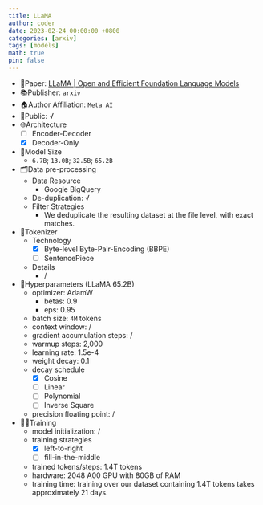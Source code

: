 ```yaml
---
title: LLaMA
author: coder
date: 2023-02-24 00:00:00 +0800
categories: [arxiv]
tags: [models]
math: true
pin: false
---
```


- 📙Paper: [LLaMA | Open and Efficient Foundation Language Models](https://scontent-hkg4-1.xx.fbcdn.net/v/t39.8562-6/333078981_693988129081760_4712707815225756708_n.pdf?_nc_cat=108&ccb=1-7&_nc_sid=ad8a9d&_nc_ohc=0JlbsRuMCfYAX-HjhO_&_nc_ht=scontent-hkg4-1.xx&oh=00_AfCZFUY-SKU9lIPxV3YUA1mYifxrlckjWb_HY18GzmGcmQ&oe=63FDD562)
- 📚Publisher: `arxiv`
- 🏠Author Affiliation: `Meta AI`
- 🔑Public: √
- 🌐Architecture
  + [ ] Encoder-Decoder
  + [x] Decoder-Only
- 📏Model Size
  + `6.7B`; `13.0B`; `32.5B`; `65.2B`
- 🗂️Data pre-processing
  + Data Resource
    * Google BigQuery
  + De-duplication: √
  + Filter Strategies
    * We deduplicate the resulting dataset at the file level, with exact matches.
- 🍉Tokenizer
  + Technology
    * [x] Byte-level Byte-Pair-Encoding (BBPE)
    * [ ] SentencePiece
  + Details
    * /
- 🧪Hyperparameters (LLaMA 65.2B)
  + optimizer: AdamW
    * betas: 0.9
    * eps: 0.95
  + batch size: `4M` tokens
  + context window: /
  + gradient accumulation steps: /
  + warmup steps: 2,000
  + learning rate: 1.5e-4
  + weight decay: 0.1
  + decay schedule
    * [x] Cosine
    * [ ] Linear
    * [ ] Polynomial
    * [ ] Inverse Square
  + precision floating point: /
- 🏃‍♀️Training
  + model initialization: /
  + training strategies
    * [x] left-to-right
    * [ ] fill-in-the-middle
  + trained tokens/steps: 1.4T tokens
  + hardware: 2048 A00 GPU with 80GB of RAM
  + training time: training over our dataset containing 1.4T tokens takes approximately 21 days.
